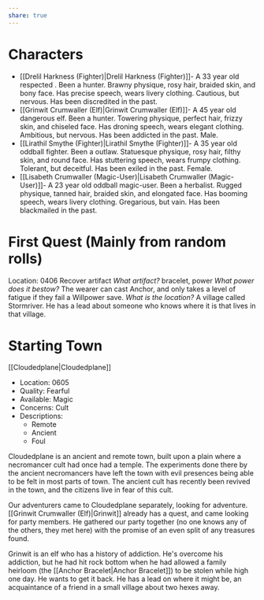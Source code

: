 ```yaml
---
share: true
---
```


# Characters
- [[Drelil Harkness (Fighter)|Drelil Harkness (Fighter)]]- A 33 year old respected . Been a hunter. Brawny physique, rosy hair, braided skin, and bony face. Has precise speech, wears livery clothing. Cautious, but nervous. Has been discredited in the past.
- [[Grinwit Crumwaller (Elf)|Grinwit Crumwaller (Elf)]]- A 45 year old dangerous elf. Been a hunter. Towering physique, perfect hair, frizzy skin, and chiseled face. Has droning speech, wears elegant clothing. Ambitious, but nervous. Has been addicted in the past. Male.
- [[Lirathil Smythe (Fighter)|Lirathil Smythe (Fighter)]]- A 35 year old oddball fighter. Been a outlaw. Statuesque physique, rosy hair, filthy skin, and round face. Has stuttering speech, wears frumpy clothing. Tolerant, but deceitful. Has been exiled in the past. Female.
- [[Lisabeth Crumwaller (Magic-User)|Lisabeth Crumwaller (Magic-User)]]- A 23 year old oddball magic-user. Been a herbalist. Rugged physique, tanned hair, braided skin, and elongated face. Has booming speech, wears livery clothing. Gregarious, but vain. Has been blackmailed in the past.

# First Quest (Mainly from random rolls)
Location: 0406
Recover artifact
*What artifact?* bracelet, power
*What power does it bestow?* The wearer can cast Anchor, and only takes a level of fatigue if they fail a Willpower save.
*What is the location?* A village called Stormriver. He has a lead about someone who knows where it is that lives in that village.
# Starting Town
[[Cloudedplane|Cloudedplane]]
- Location: 0605
- Quality: Fearful
- Available: Magic
- Concerns: Cult 
- Descriptions:
  - Remote
  - Ancient
  - Foul

Cloudedplane is an ancient and remote town, built upon a plain where a necromancer cult had once had a temple. The experiments done there by the ancient necromancers have left the town with evil presences being able to be felt in most parts of town. The ancient cult has recently been revived in the town, and the citizens live in fear of this cult.

Our adventurers came to Cloudedplane separately, looking for adventure. [[Grinwit Crumwaller (Elf)|Grinwit]] already has a quest, and came looking for party members. He gathered our party together (no one knows any of the others, they met here) with the promise of an even split of any treasures found.

Grinwit is an elf who has a history of addiction. He's overcome his addiction, but he had hit rock bottom when he had allowed a family heirloom (the [[Anchor Bracelet|Anchor Bracelet]]) to be stolen while high one day. He wants to get it back. He has a lead on where it might be, an acquaintance of a friend in a small village  about two hexes away.